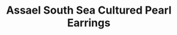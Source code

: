---
title: Assael South Sea Cultured Pearl Earrings
description: |
  Iconic and incomparable - exquisite South Sea pearls are wreathed in rows of Diamonds for the ultimate statement earring.
specs: |
  13.8 - 13.9mm South Sea Cultured Pearls with 13.81 carats of Diamonds set in Platinum.
images:
  - /uploads/assael-south-sea-cultured-pearl-earrings.png
_category:
order: 28
tags:
  - earrings
---